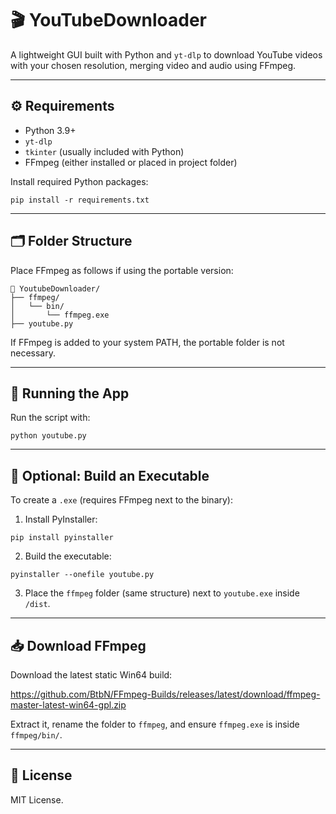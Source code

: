 # 🎬 YouTubeDownloader

A lightweight GUI built with Python and `yt-dlp` to download YouTube videos with your chosen resolution, merging video and audio using FFmpeg.

---

## ⚙️ Requirements

- Python 3.9+
- `yt-dlp`
- `tkinter` (usually included with Python)
- FFmpeg (either installed or placed in project folder)

Install required Python packages:

`pip install -r requirements.txt`

---

## 🗂️ Folder Structure

Place FFmpeg as follows if using the portable version:
```
📁 YoutubeDownloader/
├── ffmpeg/
│   └── bin/
│       └── ffmpeg.exe
├── youtube.py
```
If FFmpeg is added to your system PATH, the portable folder is not necessary.

---

## 🚀 Running the App

Run the script with:

`python youtube.py`

---

## 🧰 Optional: Build an Executable

To create a `.exe` (requires FFmpeg next to the binary):

1. Install PyInstaller:

`pip install pyinstaller`

2. Build the executable:

`pyinstaller --onefile youtube.py`

3. Place the `ffmpeg` folder (same structure) next to `youtube.exe` inside `/dist`.

---

## 📥 Download FFmpeg

Download the latest static Win64 build:

https://github.com/BtbN/FFmpeg-Builds/releases/latest/download/ffmpeg-master-latest-win64-gpl.zip

Extract it, rename the folder to `ffmpeg`, and ensure `ffmpeg.exe` is inside `ffmpeg/bin/`.

---

## 📃 License

MIT License.

